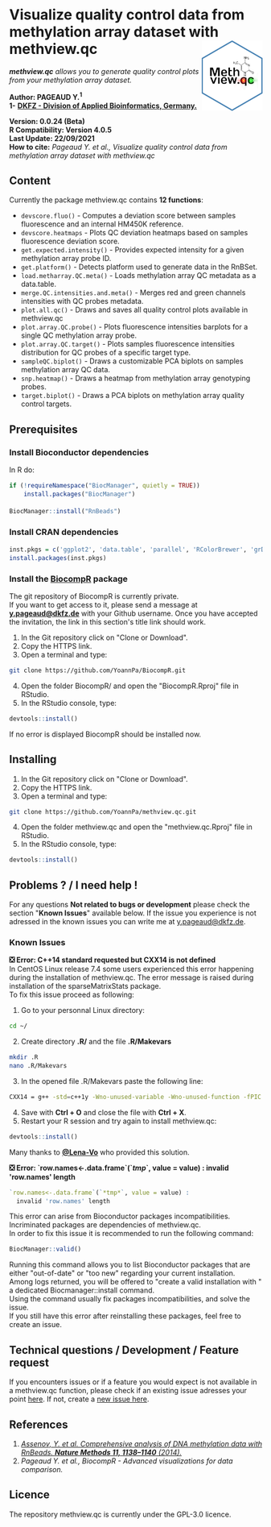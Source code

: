 # Visualize quality control data from methylation array dataset with methview.qc <img src="img/methview.qc_hexsticker.png" align="right" height="140" />  
_**methview.qc** allows you to generate quality control plots from your methylation array dataset._  

**Author: PAGEAUD Y.<sup>1</sup>**  
**1-** [**DKFZ - Division of Applied Bioinformatics, Germany.**](https://www.dkfz.de/en/applied-bioinformatics/index.php)  

**Version: 0.0.24 (Beta)**  
**R Compatibility: Version 4.0.5**  
**Last Update: 22/09/2021**  
**How to cite:** _Pageaud Y. et al., Visualize quality control data from methylation array dataset with methview.qc_  

## Content
Currently the package methview.qc contains **12 functions**:

* `devscore.fluo()` - Computes a deviation score between samples fluorescence and an internal HM450K reference.  
* `devscore.heatmaps` - Plots QC deviation heatmaps based on samples fluorescence deviation score.  
* `get.expected.intensity()` - Provides expected intensity for a given methylation array probe ID.  
* `get.platform()` - Detects platform used to generate data in the RnBSet.  
* `load.metharray.QC.meta()` - Loads methylation array QC metadata as a data.table.  
* `merge.QC.intensities.and.meta()` - Merges red and green channels intensities with QC probes metadata.  
* `plot.all.qc()` - Draws and saves all quality control plots available in methview.qc  
* `plot.array.QC.probe()` - Plots fluorescence intensities barplots for a single QC methylation array probe.  
* `plot.array.QC.target()` - Plots samples fluorescence intensities distribution for QC probes of a specific target type.  
* `sampleQC.biplot()` - Draws a customizable PCA biplots on samples methylation array QC data.  
* `snp.heatmap()` - Draws a heatmap from methylation array genotyping probes.  
* `target.biplot()` - Draws a PCA biplots on methylation array quality control targets.  

## Prerequisites
### Install Bioconductor dependencies
In R do:
```R
if (!requireNamespace("BiocManager", quietly = TRUE))
    install.packages("BiocManager")

BiocManager::install("RnBeads")
```
### Install CRAN dependencies
```R
inst.pkgs = c('ggplot2', 'data.table', 'parallel', 'RColorBrewer', 'grDevices')
install.packages(inst.pkgs)
```

### Install the [BiocompR](https://github.com/YoannPa/BiocompR) package
The git repository of BiocompR is currently private.  
If you want to get access to it, please send a message at [**y.pageaud@dkfz.de**](y.pageaud@dkfz.de) with your Github username. Once you have accepted the invitation, the link in this section's title link should work.
1. In the Git repository click on "Clone or Download".
2. Copy the HTTPS link.
3. Open a terminal and type:
```bash
git clone https://github.com/YoannPa/BiocompR.git
```
4. Open the folder BiocompR/ and open the "BiocompR.Rproj" file in RStudio.
5. In the RStudio console, type:
```R
devtools::install()
```
If no error is displayed BiocompR should be installed now.  

## Installing
1. In the Git repository click on "Clone or Download".
2. Copy the HTTPS link.
3. Open a terminal and type:
```bash
git clone https://github.com/YoannPa/methview.qc.git
```
4. Open the folder methview.qc and open the "methview.qc.Rproj" file in RStudio.
5. In the RStudio console, type:
```R
devtools::install()
```

## Problems ? / I need help !
For any questions **Not related to bugs or development** please check the section "**Known Issues**" available below. If the issue you experience is not adressed in the known issues you can write me at [y.pageaud@dkfz.de](y.pageaud@dkfz.de).  

### Known Issues
**❎  Error: C++14 standard requested but CXX14 is not defined**  
In CentOS Linux release 7.4 some users experienced this error happening during the installation of methview.qc. The error message is raised during installation of the sparseMatrixStats package.  
To fix this issue proceed as following:
1. Go to your personnal Linux directory:  
```bash
cd ~/
```
2. Create directory **.R/** and the file **.R/Makevars**  
```bash
mkdir .R
nano .R/Makevars
```
3. In the opened file .R/Makevars paste the following line:  
```bash
CXX14 = g++ -std=c++1y -Wno-unused-variable -Wno-unused-function -fPIC
```
4. Save with **Ctrl + O** and close the file with **Ctrl + X**.   
5. Restart your R session and try again to install methview.qc:  
```R
devtools::install()
```
Many thanks to [**@Lena-Vo**](https://github.com/Lena-Vo) who provided this solution.  

**❎  Error: \`row.names<-.data.frame\`(\`*tmp*\`, value = value) : invalid 'row.names' length**  
```R
`row.names<-.data.frame`(`*tmp*`, value = value) : 
  invalid 'row.names' length
```
This error can arise from Bioconductor packages incompatibilities. Incriminated packages are dependencies of methview.qc.  
In order to fix this issue it is recommended to run the following command:  
```R
BiocManager::valid()
```
Running this command allows you to list Bioconductor packages that are either "out-of-date" or "too new" regarding your current installation.  
Among logs returned, you will be offered to "create a valid installation with
" a dedicated Biocmanager::install command.  
Using the command usually fix packages incompatibilities, and solve the issue.  
If you still have this error after reinstalling these packages, feel free to
create an issue.  

## Technical questions / Development / Feature request
If you encounters issues or if a feature you would expect is not available in a methview.qc function, please check if an existing issue adresses your point [here](https://github.com/YoannPa/methview.qc/issues/). If not, create a [new issue here](https://github.com/YoannPa/methview.qc/issues/new).  

## References
1. [_Assenov, Y. et al. Comprehensive analysis of DNA methylation data with RnBeads. **Nature Methods 11, 1138–1140** (2014)._](https://www.nature.com/articles/nmeth.3115)  
2. _Pageaud Y. et al., BiocompR - Advanced visualizations for data comparison._  

## Licence
The repository methview.qc is currently under the GPL-3.0 licence.  


